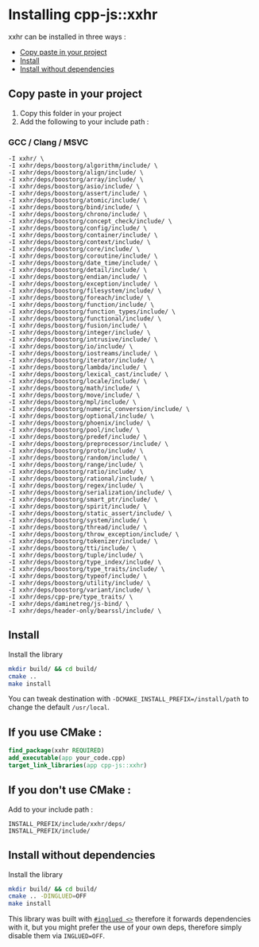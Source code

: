 
# Installing cpp-js::xxhr
xxhr can be installed in three ways :

* [Copy paste in your project](#copy-paste-in-your-project)
* [Install](#install)
* [Install without dependencies](#install-without-dependencies)

## Copy paste in your project
1. Copy this folder in your project
2. Add the following to your include path :

### GCC / Clang / MSVC
```
-I xxhr/ \
-I xxhr/deps/boostorg/algorithm/include/ \
-I xxhr/deps/boostorg/align/include/ \
-I xxhr/deps/boostorg/array/include/ \
-I xxhr/deps/boostorg/asio/include/ \
-I xxhr/deps/boostorg/assert/include/ \
-I xxhr/deps/boostorg/atomic/include/ \
-I xxhr/deps/boostorg/bind/include/ \
-I xxhr/deps/boostorg/chrono/include/ \
-I xxhr/deps/boostorg/concept_check/include/ \
-I xxhr/deps/boostorg/config/include/ \
-I xxhr/deps/boostorg/container/include/ \
-I xxhr/deps/boostorg/context/include/ \
-I xxhr/deps/boostorg/core/include/ \
-I xxhr/deps/boostorg/coroutine/include/ \
-I xxhr/deps/boostorg/date_time/include/ \
-I xxhr/deps/boostorg/detail/include/ \
-I xxhr/deps/boostorg/endian/include/ \
-I xxhr/deps/boostorg/exception/include/ \
-I xxhr/deps/boostorg/filesystem/include/ \
-I xxhr/deps/boostorg/foreach/include/ \
-I xxhr/deps/boostorg/function/include/ \
-I xxhr/deps/boostorg/function_types/include/ \
-I xxhr/deps/boostorg/functional/include/ \
-I xxhr/deps/boostorg/fusion/include/ \
-I xxhr/deps/boostorg/integer/include/ \
-I xxhr/deps/boostorg/intrusive/include/ \
-I xxhr/deps/boostorg/io/include/ \
-I xxhr/deps/boostorg/iostreams/include/ \
-I xxhr/deps/boostorg/iterator/include/ \
-I xxhr/deps/boostorg/lambda/include/ \
-I xxhr/deps/boostorg/lexical_cast/include/ \
-I xxhr/deps/boostorg/locale/include/ \
-I xxhr/deps/boostorg/math/include/ \
-I xxhr/deps/boostorg/move/include/ \
-I xxhr/deps/boostorg/mpl/include/ \
-I xxhr/deps/boostorg/numeric_conversion/include/ \
-I xxhr/deps/boostorg/optional/include/ \
-I xxhr/deps/boostorg/phoenix/include/ \
-I xxhr/deps/boostorg/pool/include/ \
-I xxhr/deps/boostorg/predef/include/ \
-I xxhr/deps/boostorg/preprocessor/include/ \
-I xxhr/deps/boostorg/proto/include/ \
-I xxhr/deps/boostorg/random/include/ \
-I xxhr/deps/boostorg/range/include/ \
-I xxhr/deps/boostorg/ratio/include/ \
-I xxhr/deps/boostorg/rational/include/ \
-I xxhr/deps/boostorg/regex/include/ \
-I xxhr/deps/boostorg/serialization/include/ \
-I xxhr/deps/boostorg/smart_ptr/include/ \
-I xxhr/deps/boostorg/spirit/include/ \
-I xxhr/deps/boostorg/static_assert/include/ \
-I xxhr/deps/boostorg/system/include/ \
-I xxhr/deps/boostorg/thread/include/ \
-I xxhr/deps/boostorg/throw_exception/include/ \
-I xxhr/deps/boostorg/tokenizer/include/ \
-I xxhr/deps/boostorg/tti/include/ \
-I xxhr/deps/boostorg/tuple/include/ \
-I xxhr/deps/boostorg/type_index/include/ \
-I xxhr/deps/boostorg/type_traits/include/ \
-I xxhr/deps/boostorg/typeof/include/ \
-I xxhr/deps/boostorg/utility/include/ \
-I xxhr/deps/boostorg/variant/include/ \
-I xxhr/deps/cpp-pre/type_traits/ \
-I xxhr/deps/daminetreg/js-bind/ \
-I xxhr/deps/header-only/bearssl/include/ \
```

## Install
Install the library
```sh
mkdir build/ && cd build/
cmake ..
make install
```

You can tweak destination with `-DCMAKE_INSTALL_PREFIX=/install/path` to change the default `/usr/local`.

## If you use CMake :
```cmake
find_package(xxhr REQUIRED)
add_executable(app your_code.cpp)
target_link_libraries(app cpp-js::xxhr)
```

## If you don't use CMake : 
Add to your include path : 
```
INSTALL_PREFIX/include/xxhr/deps/
INSTALL_PREFIX/include/
```

## Install without dependencies
Install the library
```sh
mkdir build/ && cd build/
cmake .. -DINGLUED=OFF
make install
```

This library was built with [`#inglued <>`](https://github.com/header-only/inglued) therefore it forwards dependencies with it, but you might prefer the use of your own deps, therefore simply disable them via `INGLUED=OFF`.
